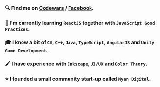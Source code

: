 ### 🔍 Find me on [Codewars](https://www.codewars.com/users/Takao21) / [Facebook](https://www.facebook.com/joichiro.takao/).
### 📖 I'm currently learning `ReactJS` together with `JavaScript Good Practices`.
### 🎓 I know a bit of `C#`, `C++`, `Java`, `TypeScript`, `AngularJS` and `Unity Game Development`.
### 🖌️ I have experience with `Inkscape`, `UI/UX` and `Color Theory`.
### ⭐ I founded a small community start-up called `Myan Digital`.
